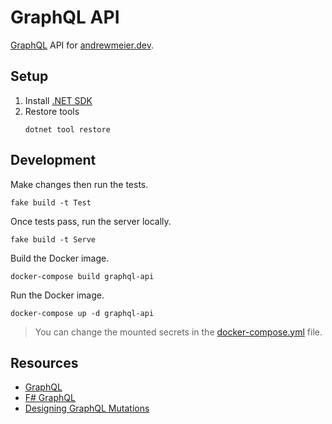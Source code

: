 # GraphQL API
[GraphQL](https://graphql.org/) API for [andrewmeier.dev](https://andrewmeier.dev).

## Setup
1. Install [.NET SDK](https://dotnet.microsoft.com/download)
2. Restore tools
    ```
    dotnet tool restore
    ```

## Development
Make changes then run the tests.
```
fake build -t Test
```

Once tests pass, run the server locally.
```
fake build -t Serve
```

Build the Docker image.
```
docker-compose build graphql-api
```

Run the Docker image.
```
docker-compose up -d graphql-api
```
> You can change the mounted secrets in the [docker-compose.yml](../docker-compose.yml) file.

## Resources
- [GraphQL](https://graphql.org/)
- [F# GraphQL](https://github.com/fsprojects/FSharp.Data.GraphQL)
- [Designing GraphQL Mutations](https://blog.apollographql.com/designing-graphql-mutations-e09de826ed97)
